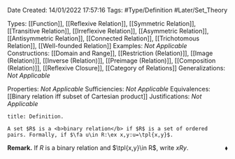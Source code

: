 <div class="topSpace"></div>

Date Created: 14/01/2022 17:57:16
Tags: #Type/Definition #Later/Set_Theory

Types: [[Function]], [[Reflexive Relation]], [[Symmetric Relation]], [[Transitive Relation]], [[Irreflexive Relation]], [[Asymmetric Relation]], [[Antisymmetric Relation]], [[Connected Relation]], [[Trichotomous Relation]], [[Well-founded Relation]]
Examples: <i>Not Applicable</i> 
Constructions: [[Domain and Range]], [[Restriction (Relation)]], [[Image (Relation)]], [[Inverse (Relation)]], [[Preimage (Relation)]], [[Composition (Relation)]], [[Reflexive Closure]], [[Category of Relations]]
Generalizations: <i>Not Applicable</i>

Properties: <i>Not Applicable</i>
Sufficiencies: <i>Not Applicable</i>
Equivalences: [[Binary relation iff subset of Cartesian product]]
Justifications: <i>Not Applicable</i>

``` ad-Definition
title: Definition.

A set $R$ is a <b>binary relation</b> if $R$ is a set of ordered pairs. Formally, if $\fa u\in R:\ex x,y:u=\tpl{x,y}$.

```

<b>Remark.</b> If $R$ is a binary relation and $\tpl{x,y}\in R$, write $xRy$.<span style="float:right;">$\blacklozenge$</span>
